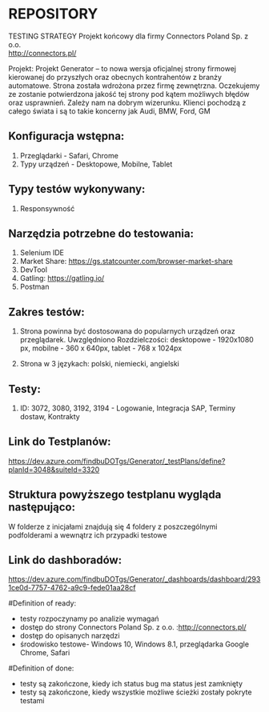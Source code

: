 # REPOSITORY
TESTING STRATEGY
Projekt końcowy dla firmy Connectors Poland Sp. z o.o.  
http://connectors.pl/

Projekt:
Projekt Generator – to nowa wersja oficjalnej strony firmowej kierowanej do przyszłych oraz obecnych kontrahentów z branży automatowe. Strona została wdrożona przez firmę zewnętrzna. Oczekujemy ze zostanie potwierdzona jakość tej strony pod kątem możliwych błędów oraz usprawnień. Zależy nam na dobrym wizerunku. Klienci pochodzą z całego świata i są to takie koncerny jak Audi, BMW, Ford, GM

## Konfiguracja wstępna: 

1) Przeglądarki - Safari,  Chrome
2) Typy urządzeń - Desktopowe, Mobilne, Tablet

## Typy testów wykonywany: 

1) Responsywność 

## Narzędzia potrzebne do testowania: 

1) Selenium IDE 
2) Market Share: https://gs.statcounter.com/browser-market-share 
3) DevTool
4) Gatling: https://gatling.io/
5) Postman 

## Zakres testów: 
1) Strona powinna być dostosowana do popularnych urządzeń oraz przeglądarek. Uwzględniono Rozdzielczości: desktopowe - 1920x1080 px, mobilne - 360 x 640px, tablet - 768 x 1024px

2) Strona w 3 językach: polski, niemiecki, angielski


## Testy:

1) ID: 3072, 3080, 3192, 3194 - Logowanie, Integracja SAP, Terminy dostaw, Kontrakty



## Link do Testplanów:

https://dev.azure.com/findbuDOTgs/Generator/_testPlans/define?planId=3048&suiteId=3320

## Struktura powyższego testplanu wygląda następująco:
W folderze z inicjałami znajdują się 4 foldery z poszczególnymi podfolderami a  wewnątrz ich przypadki testowe

## Link do dashboradów:

https://dev.azure.com/findbuDOTgs/Generator/_dashboards/dashboard/2931ce0d-7757-4762-a9c9-fede01aa28cf

#Definition of ready: 

- testy rozpoczynamy po analizie wymagań 
- dostęp do strony Connectors Poland Sp. z o.o. :http://connectors.pl/ 
- dostęp do opisanych narzędzi 
- środowisko testowe- Windows 10, Windows 8.1, przeglądarka Google Chrome, Safari

#Definition of done:

- testy są zakończone, kiedy ich status bug ma status jest zamknięty
- testy są zakończone, kiedy wszystkie możliwe ścieżki zostały pokryte testami 

